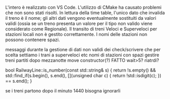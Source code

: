 L'intero è realizzato con VS Code. 
L'utilizzo di CMake ha causato problemi che non sono stati risolti.
In lettura della time table, l'unico dato che invalida il treno è il nome; gli altri dati vengono eventualmente sostituiti da valori validi (ossia se un treno presenta un valore per il tipo non valido viene considerato come Regionale).
Il transito di treni Veloci e Superveloci per stazioni locali non è gestito correttamente.
I nomi delle stazioni non possono contenere spazi.

messaggi durante la gestione di dati non validi dei check/scrivere che per scelta settiamo i trani a superveloci etc
nomi di stazioni con spazi
gestire treni partiti dopo mezzanotte
move constructor(?) FATTO
wait>5?
riatrdi?

bool RailwayLine::is_number(const std::string& s)
{
    return !s.empty() && std::find_if(s.begin(), 
        s.end(), [](unsigned char c) { return !std::isdigit(c); }) == s.end();
}

se i treni partono dopo il minuto 1440 bisogna ignorarli
